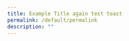 ```yaml
---
title: Example Title again test toast
permalink: /default/permalink
description: ""
---
```














